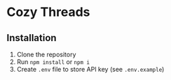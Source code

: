 # Cozy Threads
## Installation

1. Clone the repository
2. Run `npm install` or `npm i`
3. Create `.env` file to store API key (see `.env.example`)